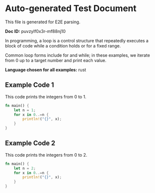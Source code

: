 # Auto-generated Test Document

This file is generated for E2E parsing.

**Doc ID:** puvzylf0x3r-mf88nj10

In programming, a loop is a control structure that repeatedly executes a block of code while a condition holds or for a fixed range.

Common loop forms include for and while; in these examples, we iterate from 0 up to a target number and print each value.

**Language chosen for all examples:** rust

## Example Code 1

This code prints the integers from 0 to 1.

```rust
fn main() {
    let n = 1;
    for x in 0..=n {
        println!("{}", x);
    }
}
```

## Example Code 2

This code prints the integers from 0 to 2.

```rust
fn main() {
    let n = 2;
    for x in 0..=n {
        println!("{}", x);
    }
}
```


